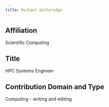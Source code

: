 ```yaml
---
title: Michael Gutteridge
---
```

## Affiliation
Scientific Computing

## Title
HPC Systems Engineer

## Contribution Domain and Type
Computing - writing and editing

